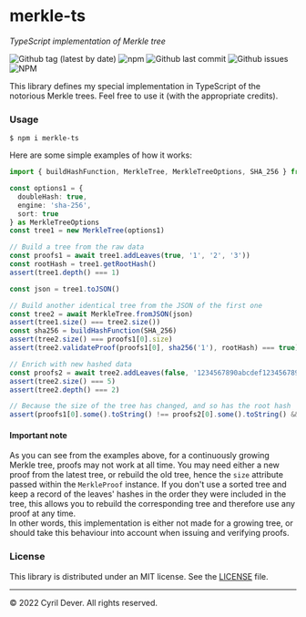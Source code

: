 # merkle-ts
_TypeScript implementation of Merkle tree_

![Github tag (latest by date)](https://img.shields.io/github/v/tag/cyrildever/merkle-trees)
![npm](https://img.shields.io/npm/dw/merkle-ts)
![Github last commit](https://img.shields.io/github/last-commit/cyrildever/merkle-trees)
![Github issues](https://img.shields.io/github/issues/cyrildever/merkle-trees)
![NPM](https://img.shields.io/npm/l/merkle-ts)

This library defines my special implementation in TypeScript of the notorious Merkle trees. Feel free to use it (with the appropriate credits).

### Usage

```console
$ npm i merkle-ts
```

Here are some simple examples of how it works:
```typescript
import { buildHashFunction, MerkleTree, MerkleTreeOptions, SHA_256 } from 'merkle-ts'

const options1 = {
  doubleHash: true,
  engine: 'sha-256',
  sort: true
} as MerkleTreeOptions
const tree1 = new MerkleTree(options1)

// Build a tree from the raw data
const proofs1 = await tree1.addLeaves(true, '1', '2', '3'))
const rootHash = tree1.getRootHash()
assert(tree1.depth() === 1)

const json = tree1.toJSON()

// Build another identical tree from the JSON of the first one
const tree2 = await MerkleTree.fromJSON(json)
assert(tree1.size() === tree2.size())
const sha256 = buildHashFunction(SHA_256)
assert(tree2.size() === proofs1[0].size)
assert(tree2.validateProof(proofs1[0], sha256('1'), rootHash) === true)

// Enrich with new hashed data
const proofs2 = await tree2.addLeaves(false, '1234567890abcdef1234567890abcdef1234567890abcdef1234567890abcdef', 'abcdef0123456789abcdef0123456789abcdef0123456789abcdef0123456789')
assert(tree2.size() === 5)
assert(tree2.depth() === 2)

// Because the size of the tree has changed, and so has the root hash
assert(proofs1[0].some().toString() !== proofs2[0].some().toString() && !tree2.validateProof(proofs1[0], sha256('1'), rootHash))
```

#### Important note

As you can see from the examples above, for a continuously growing Merkle tree, proofs may not work at all time. You may need either a new proof from the latest tree, or rebuild the old tree, hence the `size` attribute passed within the `MerkleProof` instance. If you don't use a sorted tree and keep a record of the leaves' hashes in the order they were included in the tree, this allows you to rebuild the corresponding tree and therefore use any proof at any time. \
In other words, this implementation is either not made for a growing tree, or should take this behaviour into account when issuing and verifying proofs.


### License

This library is distributed under an MIT license.
See the [LICENSE](LICENSE) file.


<hr />
&copy; 2022 Cyril Dever. All rights reserved.